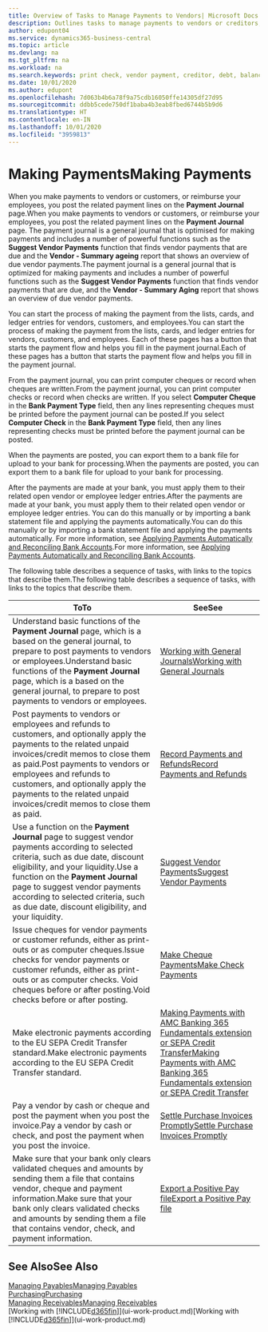 ```yaml
---
title: Overview of Tasks to Manage Payments to Vendors| Microsoft Docs
description: Outlines tasks to manage payments to vendors or creditors, including posting payment lines and getting an overview of the balance due.
author: edupont04
ms.service: dynamics365-business-central
ms.topic: article
ms.devlang: na
ms.tgt_pltfrm: na
ms.workload: na
ms.search.keywords: print check, vendor payment, creditor, debt, balance due, AP
ms.date: 10/01/2020
ms.author: edupont
ms.openlocfilehash: 7d063b4b6a78f9a75cdb16050ffe14305df27d95
ms.sourcegitcommit: ddbb5cede750df1baba4b3eab8fbed6744b5b9d6
ms.translationtype: HT
ms.contentlocale: en-IN
ms.lasthandoff: 10/01/2020
ms.locfileid: "3959813"
---
```

# <a name="making-payments"></a><span data-ttu-id="f1e5d-103">Making Payments</span><span class="sxs-lookup"><span data-stu-id="f1e5d-103">Making Payments</span></span>

<span data-ttu-id="f1e5d-104">When you make payments to vendors or customers, or reimburse your employees, you post the related payment lines on the **Payment Journal** page.</span><span class="sxs-lookup"><span data-stu-id="f1e5d-104">When you make payments to vendors or customers, or reimburse your employees, you post the related payment lines on the **Payment Journal** page.</span></span> <span data-ttu-id="f1e5d-105">The payment journal is a general journal that is optimised for making payments and includes a number of powerful functions such as the **Suggest Vendor Payments** function that finds vendor payments that are due and the **Vendor - Summary ageing** report that shows an overview of due vendor payments.</span><span class="sxs-lookup"><span data-stu-id="f1e5d-105">The payment journal is a general journal that is optimized for making payments and includes a number of powerful functions such as the **Suggest Vendor Payments** function that finds vendor payments that are due, and the **Vendor - Summary Aging** report that shows an overview of due vendor payments.</span></span>  

<span data-ttu-id="f1e5d-106">You can start the process of making the payment from the lists, cards, and ledger entries for vendors, customers, and employees.</span><span class="sxs-lookup"><span data-stu-id="f1e5d-106">You can start the process of making the payment from the lists, cards, and ledger entries for vendors, customers, and employees.</span></span> <span data-ttu-id="f1e5d-107">Each of these pages has a button that starts the payment flow and helps you fill in the payment journal.</span><span class="sxs-lookup"><span data-stu-id="f1e5d-107">Each of these pages has a button that starts the payment flow and helps you fill in the payment journal.</span></span>  

<span data-ttu-id="f1e5d-108">From the payment journal, you can print computer cheques or record when cheques are written.</span><span class="sxs-lookup"><span data-stu-id="f1e5d-108">From the payment journal, you can print computer checks or record when checks are written.</span></span> <span data-ttu-id="f1e5d-109">If you select **Computer Cheque** in the **Bank Payment Type** field, then any lines representing cheques must be printed before the payment journal can be posted.</span><span class="sxs-lookup"><span data-stu-id="f1e5d-109">If you select **Computer Check** in the **Bank Payment Type** field, then any lines representing checks must be printed before the payment journal can be posted.</span></span>

<span data-ttu-id="f1e5d-110">When the payments are posted, you can export them to a bank file for upload to your bank for processing.</span><span class="sxs-lookup"><span data-stu-id="f1e5d-110">When the payments are posted, you can export them to a bank file for upload to your bank for processing.</span></span>

<span data-ttu-id="f1e5d-111">After the payments are made at your bank, you must apply them to their related open vendor or employee ledger entries.</span><span class="sxs-lookup"><span data-stu-id="f1e5d-111">After the payments are made at your bank, you must apply them to their related open vendor or employee ledger entries.</span></span> <span data-ttu-id="f1e5d-112">You can do this manually or by importing a bank statement file and applying the payments automatically.</span><span class="sxs-lookup"><span data-stu-id="f1e5d-112">You can do this manually or by importing a bank statement file and applying the payments automatically.</span></span> <span data-ttu-id="f1e5d-113">For more information, see [Applying Payments Automatically and Reconciling Bank Accounts](receivables-apply-payments-auto-reconcile-bank-accounts.md).</span><span class="sxs-lookup"><span data-stu-id="f1e5d-113">For more information, see [Applying Payments Automatically and Reconciling Bank Accounts](receivables-apply-payments-auto-reconcile-bank-accounts.md).</span></span>

<span data-ttu-id="f1e5d-114">The following table describes a sequence of tasks, with links to the topics that describe them.</span><span class="sxs-lookup"><span data-stu-id="f1e5d-114">The following table describes a sequence of tasks, with links to the topics that describe them.</span></span>

| <span data-ttu-id="f1e5d-115">To</span><span class="sxs-lookup"><span data-stu-id="f1e5d-115">To</span></span> | <span data-ttu-id="f1e5d-116">See</span><span class="sxs-lookup"><span data-stu-id="f1e5d-116">See</span></span> |
| --- | --- |
|<span data-ttu-id="f1e5d-117">Understand basic functions of the **Payment Journal** page, which is a based on the general journal, to prepare to post payments to vendors or employees.</span><span class="sxs-lookup"><span data-stu-id="f1e5d-117">Understand basic functions of the **Payment Journal** page, which is a based on the general journal, to prepare to post payments to vendors or employees.</span></span>|[<span data-ttu-id="f1e5d-118">Working with General Journals</span><span class="sxs-lookup"><span data-stu-id="f1e5d-118">Working with General Journals</span></span>](ui-work-general-journals.md)|
|<span data-ttu-id="f1e5d-119">Post payments to vendors or employees and refunds to customers, and optionally apply the payments to the related unpaid invoices/credit memos to close them as paid.</span><span class="sxs-lookup"><span data-stu-id="f1e5d-119">Post payments to vendors or employees and refunds to customers, and optionally apply the payments to the related unpaid invoices/credit memos to close them as paid.</span></span>|[<span data-ttu-id="f1e5d-120">Record Payments and Refunds</span><span class="sxs-lookup"><span data-stu-id="f1e5d-120">Record Payments and Refunds</span></span>](payables-how-post-payments-refunds.md)|
| <span data-ttu-id="f1e5d-121">Use a function on the **Payment Journal** page to suggest vendor payments according to selected criteria, such as due date, discount eligibility, and your liquidity.</span><span class="sxs-lookup"><span data-stu-id="f1e5d-121">Use a function on the **Payment Journal** page to suggest vendor payments according to selected criteria, such as due date, discount eligibility, and your liquidity.</span></span> |[<span data-ttu-id="f1e5d-122">Suggest Vendor Payments</span><span class="sxs-lookup"><span data-stu-id="f1e5d-122">Suggest Vendor Payments</span></span>](payables-how-suggest-vendor-payments.md) |
| <span data-ttu-id="f1e5d-123">Issue cheques for vendor payments or customer refunds, either as print-outs or as computer cheques.</span><span class="sxs-lookup"><span data-stu-id="f1e5d-123">Issue checks for vendor payments or customer refunds, either as print-outs or as computer checks.</span></span> <span data-ttu-id="f1e5d-124">Void cheques before or after posting.</span><span class="sxs-lookup"><span data-stu-id="f1e5d-124">Void checks before or after posting.</span></span> |[<span data-ttu-id="f1e5d-125">Make Cheque Payments</span><span class="sxs-lookup"><span data-stu-id="f1e5d-125">Make Check Payments</span></span>](payables-how-work-checks.md) |
|<span data-ttu-id="f1e5d-126">Make electronic payments according to the EU SEPA Credit Transfer standard.</span><span class="sxs-lookup"><span data-stu-id="f1e5d-126">Make electronic payments according to the EU SEPA Credit Transfer standard.</span></span>|[<span data-ttu-id="f1e5d-127">Making Payments with AMC Banking 365 Fundamentals extension or SEPA Credit Transfer</span><span class="sxs-lookup"><span data-stu-id="f1e5d-127">Making Payments with AMC Banking 365 Fundamentals extension or SEPA Credit Transfer</span></span>](finance-make-payments-with-bank-data-conversion-service-or-sepa-credit-transfer.md)|
| <span data-ttu-id="f1e5d-128">Pay a vendor by cash or cheque and post the payment when you post the invoice.</span><span class="sxs-lookup"><span data-stu-id="f1e5d-128">Pay a vendor by cash or check, and post the payment when you post the invoice.</span></span> |[<span data-ttu-id="f1e5d-129">Settle Purchase Invoices Promptly</span><span class="sxs-lookup"><span data-stu-id="f1e5d-129">Settle Purchase Invoices Promptly</span></span>](finance-how-to-settle-purchase-invoices-promptly.md) |
| <span data-ttu-id="f1e5d-130">Make sure that your bank only clears validated cheques and amounts by sending them a file that contains vendor, cheque and payment information.</span><span class="sxs-lookup"><span data-stu-id="f1e5d-130">Make sure that your bank only clears validated checks and amounts by sending them a file that contains vendor, check, and payment information.</span></span> |[<span data-ttu-id="f1e5d-131">Export a Positive Pay file</span><span class="sxs-lookup"><span data-stu-id="f1e5d-131">Export a Positive Pay file</span></span>](finance-how-positive-pay.md) |

## <a name="see-also"></a><span data-ttu-id="f1e5d-132">See Also</span><span class="sxs-lookup"><span data-stu-id="f1e5d-132">See Also</span></span>
[<span data-ttu-id="f1e5d-133">Managing Payables</span><span class="sxs-lookup"><span data-stu-id="f1e5d-133">Managing Payables</span></span>](payables-manage-payables.md)  
[<span data-ttu-id="f1e5d-134">Purchasing</span><span class="sxs-lookup"><span data-stu-id="f1e5d-134">Purchasing</span></span>](purchasing-manage-purchasing.md)  
[<span data-ttu-id="f1e5d-135">Managing Receivables</span><span class="sxs-lookup"><span data-stu-id="f1e5d-135">Managing Receivables</span></span>](receivables-manage-receivables.md)  
<span data-ttu-id="f1e5d-136">[Working with [!INCLUDE[d365fin](includes/d365fin_md.md)]](ui-work-product.md)</span><span class="sxs-lookup"><span data-stu-id="f1e5d-136">[Working with [!INCLUDE[d365fin](includes/d365fin_md.md)]](ui-work-product.md)</span></span>  
